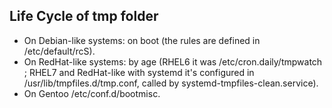 ## Life Cycle of tmp folder ##

* On Debian-like systems: on boot (the rules are defined in /etc/default/rcS).
* On RedHat-like systems: by age (RHEL6 it was /etc/cron.daily/tmpwatch ; RHEL7 and RedHat-like with systemd it's configured in /usr/lib/tmpfiles.d/tmp.conf, called by systemd-tmpfiles-clean.service).
* On Gentoo /etc/conf.d/bootmisc.
